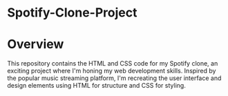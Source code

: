 # Spotify-Clone-Project
  # Overview 
  This repository contains the HTML and CSS code for my Spotify clone, an exciting project where I'm honing my web development skills. Inspired by the popular music streaming platform, I'm recreating the user interface and design elements using HTML for structure and CSS for styling.
